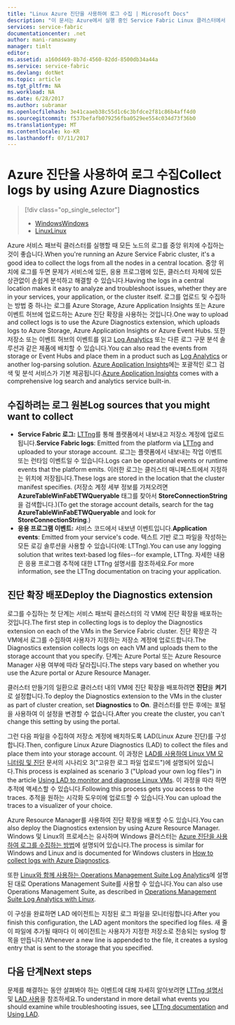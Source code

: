 ```yaml
---
title: "Linux Azure 진단을 사용하여 로그 수집 | Microsoft Docs"
description: "이 문서는 Azure에서 실행 중인 Service Fabric Linux 클러스터에서 로그를 수집하도록 Azure 진단을 설정하는 방법을 설명합니다."
services: service-fabric
documentationcenter: .net
author: mani-ramaswamy
manager: timlt
editor: 
ms.assetid: a160d469-8b7d-4560-82dd-8500db34a44a
ms.service: service-fabric
ms.devlang: dotNet
ms.topic: article
ms.tgt_pltfrm: NA
ms.workload: NA
ms.date: 6/28/2017
ms.author: subramar
ms.openlocfilehash: 3e41caaeb38c55d1c6c3bfdce2f81c86b4aff4d0
ms.sourcegitcommit: f537befafb079256fba0529ee554c034d73f36b0
ms.translationtype: MT
ms.contentlocale: ko-KR
ms.lasthandoff: 07/11/2017
---
```

# <a name="collect-logs-by-using-azure-diagnostics"></a><span data-ttu-id="dd5e0-103">Azure 진단을 사용하여 로그 수집</span><span class="sxs-lookup"><span data-stu-id="dd5e0-103">Collect logs by using Azure Diagnostics</span></span>
> [!div class="op_single_selector"]
> * [<span data-ttu-id="dd5e0-104">Windows</span><span class="sxs-lookup"><span data-stu-id="dd5e0-104">Windows</span></span>](service-fabric-diagnostics-how-to-setup-wad.md)
> * [<span data-ttu-id="dd5e0-105">Linux</span><span class="sxs-lookup"><span data-stu-id="dd5e0-105">Linux</span></span>](service-fabric-diagnostics-how-to-setup-lad.md)
> 
> 

<span data-ttu-id="dd5e0-106">Azure 서비스 패브릭 클러스터를 실행할 때 모든 노드의 로그를 중앙 위치에 수집하는 것이 좋습니다.</span><span class="sxs-lookup"><span data-stu-id="dd5e0-106">When you're running an Azure Service Fabric cluster, it's a good idea to collect the logs from all the nodes in a central location.</span></span> <span data-ttu-id="dd5e0-107">중앙 위치에 로그를 두면 문제가 서비스에 있든, 응용 프로그램에 있든, 클러스터 자체에 있든 상관없이 손쉽게 분석하고 해결할 수 있습니다.</span><span class="sxs-lookup"><span data-stu-id="dd5e0-107">Having the logs in a central location makes it easy to analyze and troubleshoot issues, whether they are in your services, your application, or the cluster itself.</span></span> <span data-ttu-id="dd5e0-108">로그를 업로드 및 수집하는 방법 중 하나는 로그를 Azure Storage, Azure Application Insights 또는 Azure 이벤트 허브에 업로드하는 Azure 진단 확장을 사용하는 것입니다.</span><span class="sxs-lookup"><span data-stu-id="dd5e0-108">One way to upload and collect logs is to use the Azure Diagnostics extension, which uploads logs to Azure Storage, Azure Application Insights or Azure Event Hubs.</span></span> <span data-ttu-id="dd5e0-109">또한 저장소 또는 이벤트 허브의 이벤트를 읽고 [Log Analytics](../log-analytics/log-analytics-service-fabric.md) 또는 다른 로그 구문 분석 솔루션과 같은 제품에 배치할 수 있습니다.</span><span class="sxs-lookup"><span data-stu-id="dd5e0-109">You can also read the events from storage or Event Hubs and place them in a product such as [Log Analytics](../log-analytics/log-analytics-service-fabric.md) or another log-parsing solution.</span></span> <span data-ttu-id="dd5e0-110">[Azure Application Insights](https://azure.microsoft.com/services/application-insights/)에는 포괄적인 로그 검색 및 분석 서비스가 기본 제공됩니다.</span><span class="sxs-lookup"><span data-stu-id="dd5e0-110">[Azure Application Insights](https://azure.microsoft.com/services/application-insights/) comes with a comprehensive log search and analytics service built-in.</span></span>

## <a name="log-sources-that-you-might-want-to-collect"></a><span data-ttu-id="dd5e0-111">수집하려는 로그 원본</span><span class="sxs-lookup"><span data-stu-id="dd5e0-111">Log sources that you might want to collect</span></span>
* <span data-ttu-id="dd5e0-112">**Service Fabric 로그:** [LTTng](http://lttng.org)를 통해 플랫폼에서 내보내고 저장소 계정에 업로드됩니다.</span><span class="sxs-lookup"><span data-stu-id="dd5e0-112">**Service Fabric logs**: Emitted from the platform via [LTTng](http://lttng.org) and uploaded to your storage account.</span></span> <span data-ttu-id="dd5e0-113">로그는 플랫폼에서 내보내는 작업 이벤트 또는 런타임 이벤트일 수 있습니다.</span><span class="sxs-lookup"><span data-stu-id="dd5e0-113">Logs can be operational events or runtime events that the platform emits.</span></span> <span data-ttu-id="dd5e0-114">이러한 로그는 클러스터 매니페스트에서 지정하는 위치에 저장됩니다.</span><span class="sxs-lookup"><span data-stu-id="dd5e0-114">These logs are stored in the location that the cluster manifest specifies.</span></span> <span data-ttu-id="dd5e0-115">(저장소 계정 세부 정보를 가져오려면 **AzureTableWinFabETWQueryable** 태그를 찾아서 **StoreConnectionString**을 검색합니다.)</span><span class="sxs-lookup"><span data-stu-id="dd5e0-115">(To get the storage account details, search for the tag **AzureTableWinFabETWQueryable** and look for **StoreConnectionString**.)</span></span>
* <span data-ttu-id="dd5e0-116">**응용 프로그램 이벤트:** 서비스 코드에서 내보낸 이벤트입니다.</span><span class="sxs-lookup"><span data-stu-id="dd5e0-116">**Application events**: Emitted from your service's code.</span></span> <span data-ttu-id="dd5e0-117">텍스트 기반 로그 파일을 작성하는 모든 로깅 솔루션을 사용할 수 있습니다(예: LTTng).</span><span class="sxs-lookup"><span data-stu-id="dd5e0-117">You can use any logging solution that writes text-based log files--for example, LTTng.</span></span> <span data-ttu-id="dd5e0-118">자세한 내용은 응용 프로그램 추적에 대한 LTTng 설명서를 참조하세요.</span><span class="sxs-lookup"><span data-stu-id="dd5e0-118">For more information, see the LTTng documentation on tracing your application.</span></span>  

## <a name="deploy-the-diagnostics-extension"></a><span data-ttu-id="dd5e0-119">진단 확장 배포</span><span class="sxs-lookup"><span data-stu-id="dd5e0-119">Deploy the Diagnostics extension</span></span>
<span data-ttu-id="dd5e0-120">로그를 수집하는 첫 단계는 서비스 패브릭 클러스터의 각 VM에 진단 확장을 배포하는 것입니다.</span><span class="sxs-lookup"><span data-stu-id="dd5e0-120">The first step in collecting logs is to deploy the Diagnostics extension on each of the VMs in the Service Fabric cluster.</span></span> <span data-ttu-id="dd5e0-121">진단 확장은 각 VM에서 로그를 수집하여 사용자가 지정하는 저장소 계정에 업로드합니다.</span><span class="sxs-lookup"><span data-stu-id="dd5e0-121">The Diagnostics extension collects logs on each VM and uploads them to the storage account that you specify.</span></span> <span data-ttu-id="dd5e0-122">단계는 Azure Portal 또는 Azure Resource Manager 사용 여부에 따라 달라집니다.</span><span class="sxs-lookup"><span data-stu-id="dd5e0-122">The steps vary based on whether you use the Azure portal or Azure Resource Manager.</span></span>

<span data-ttu-id="dd5e0-123">클러스터 만들기의 일환으로 클러스터 내의 VM에 진단 확장을 배포하려면 **진단**을 **켜기**로 설정합니다.</span><span class="sxs-lookup"><span data-stu-id="dd5e0-123">To deploy the Diagnostics extension to the VMs in the cluster as part of cluster creation, set **Diagnostics** to **On**.</span></span> <span data-ttu-id="dd5e0-124">클러스터를 만든 후에는 포털을 사용하여 이 설정을 변경할 수 없습니다.</span><span class="sxs-lookup"><span data-stu-id="dd5e0-124">After you create the cluster, you can't change this setting by using the portal.</span></span>

<span data-ttu-id="dd5e0-125">그런 다음 파일을 수집하여 저장소 계정에 배치하도록 LAD(Linux Azure 진단)를 구성합니다.</span><span class="sxs-lookup"><span data-stu-id="dd5e0-125">Then, configure Linux Azure Diagnostics (LAD) to collect the files and place them into your storage account.</span></span> <span data-ttu-id="dd5e0-126">이 과정은 [LAD를 사용하여 Linux VM 모니터링 및 진단](../virtual-machines/linux/classic/diagnostic-extension.md?toc=%2fazure%2fvirtual-machines%2flinux%2fclassic%2ftoc.json) 문서의 시나리오 3("고유한 로그 파일 업로드")에 설명되어 있습니다.</span><span class="sxs-lookup"><span data-stu-id="dd5e0-126">This process is explained as scenario 3 ("Upload your own log files") in the article [Using LAD to monitor and diagnose Linux VMs](../virtual-machines/linux/classic/diagnostic-extension.md?toc=%2fazure%2fvirtual-machines%2flinux%2fclassic%2ftoc.json).</span></span> <span data-ttu-id="dd5e0-127">이 과정을 따라 하면 추적에 액세스할 수 있습니다.</span><span class="sxs-lookup"><span data-stu-id="dd5e0-127">Following this process gets you access to the traces.</span></span> <span data-ttu-id="dd5e0-128">추적을 원하는 시각화 도우미에 업로드할 수 있습니다.</span><span class="sxs-lookup"><span data-stu-id="dd5e0-128">You can upload the traces to a visualizer of your choice.</span></span>

<span data-ttu-id="dd5e0-129">Azure Resource Manager를 사용하여 진단 확장을 배포할 수도 있습니다.</span><span class="sxs-lookup"><span data-stu-id="dd5e0-129">You can also deploy the Diagnostics extension by using Azure Resource Manager.</span></span> <span data-ttu-id="dd5e0-130">Windows 및 Linux의 프로세스는 유사하며 Windows 클러스터는 [Azure 진단을 사용하여 로그를 수집하는 방법](service-fabric-diagnostics-how-to-setup-wad.md)에 설명되어 있습니다.</span><span class="sxs-lookup"><span data-stu-id="dd5e0-130">The process is similar for Windows and Linux and is documented for Windows clusters in [How to collect logs with Azure Diagnostics](service-fabric-diagnostics-how-to-setup-wad.md).</span></span>

<span data-ttu-id="dd5e0-131">또한 [Linux와 함께 사용하는 Operations Management Suite Log Analytics](https://blogs.technet.microsoft.com/hybridcloud/2016/01/28/operations-management-suite-log-analytics-with-linux/)에 설명된 대로 Operations Management Suite를 사용할 수 있습니다.</span><span class="sxs-lookup"><span data-stu-id="dd5e0-131">You can also use Operations Management Suite, as described in [Operations Management Suite Log Analytics with Linux](https://blogs.technet.microsoft.com/hybridcloud/2016/01/28/operations-management-suite-log-analytics-with-linux/).</span></span>

<span data-ttu-id="dd5e0-132">이 구성을 완료하면 LAD 에이전트는 지정된 로그 파일을 모니터링합니다.</span><span class="sxs-lookup"><span data-stu-id="dd5e0-132">After you finish this configuration, the LAD agent monitors the specified log files.</span></span> <span data-ttu-id="dd5e0-133">새 줄이 파일에 추가될 때마다 이 에이전트는 사용자가 지정한 저장소로 전송되는 syslog 항목을 만듭니다.</span><span class="sxs-lookup"><span data-stu-id="dd5e0-133">Whenever a new line is appended to the file, it creates a syslog entry that is sent to the storage that you specified.</span></span>

## <a name="next-steps"></a><span data-ttu-id="dd5e0-134">다음 단계</span><span class="sxs-lookup"><span data-stu-id="dd5e0-134">Next steps</span></span>
<span data-ttu-id="dd5e0-135">문제를 해결하는 동안 살펴봐야 하는 이벤트에 대해 자세히 알아보려면 [LTTng 설명서](http://lttng.org/docs) 및 [LAD 사용](../virtual-machines/linux/classic/diagnostic-extension.md?toc=%2fazure%2fvirtual-machines%2flinux%2fclassic%2ftoc.json)을 참조하세요.</span><span class="sxs-lookup"><span data-stu-id="dd5e0-135">To understand in more detail what events you should examine while troubleshooting issues, see [LTTng documentation](http://lttng.org/docs) and [Using LAD](../virtual-machines/linux/classic/diagnostic-extension.md?toc=%2fazure%2fvirtual-machines%2flinux%2fclassic%2ftoc.json).</span></span>

